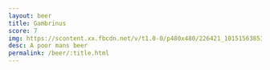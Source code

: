 ```yaml
---
layout: beer
title: Gambrinus
score: 7
img: https://scontent.xx.fbcdn.net/v/t1.0-0/p480x480/226421_10151563853523745_546548236_n.jpg?oh=a6ef1f3110416268453f16e7b92e4848&oe=590DDFB4
desc: A poor mans beer
permalink: /beer/:title.html
---
```

